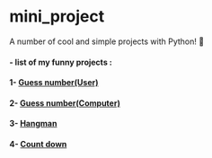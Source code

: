 # mini_project
A number of cool and simple projects with Python! 💙

#### - list of my funny projects :

#### 1- [Guess number(User)](https://github.com/irealmatin/mini_project/blob/main/Here/User_Guess_Number.py)
#### 2- [Guess number(Computer)](https://github.com/irealmatin/mini_project/blob/main/Here/Computer_Guess_Number.py)
#### 3- [Hangman](https://github.com/irealmatin/mini_project/blob/main/Here/Hangman/main.py)
#### 4- [Count down](https://github.com/irealmatin/mini_project/blob/main/Here/Timer_Count_Down.py)
